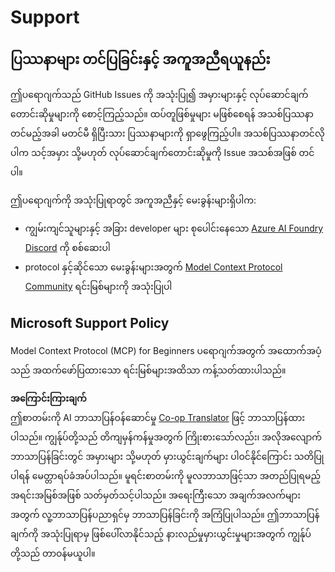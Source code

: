 <!--
CO_OP_TRANSLATOR_METADATA:
{
  "original_hash": "b3cffaf217113101e21eba532be806ea",
  "translation_date": "2025-07-13T15:24:06+00:00",
  "source_file": "SUPPORT.md",
  "language_code": "my"
}
-->
# Support

## ပြဿနာများ တင်ပြခြင်းနှင့် အကူအညီရယူနည်း  

ဤပရောဂျက်သည် GitHub Issues ကို အသုံးပြု၍ အမှားများနှင့် လုပ်ဆောင်ချက်တောင်းဆိုမှုများကို စောင့်ကြည့်သည်။ ထပ်တူဖြစ်မှုများ မဖြစ်စေရန် အသစ်ပြဿနာတင်မည့်အခါ မတင်မီ ရှိပြီးသား ပြဿနာများကို ရှာဖွေကြည့်ပါ။ အသစ်ပြဿနာတင်လိုပါက သင့်အမှား သို့မဟုတ် လုပ်ဆောင်ချက်တောင်းဆိုမှုကို Issue အသစ်အဖြစ် တင်ပါ။

ဤပရောဂျက်ကို အသုံးပြုရာတွင် အကူအညီနှင့် မေးခွန်းများရှိပါက:
- ကျွမ်းကျင်သူများနှင့် အခြား developer များ စုပေါင်းနေသော [Azure AI Foundry Discord](https://discord.com/invite/ByRwuEEgH4) ကို စစ်ဆေးပါ
- protocol နှင့်ဆိုင်သော မေးခွန်းများအတွက် [Model Context Protocol Community](https://modelcontextprotocol.io/community/) ရင်းမြစ်များကို အသုံးပြုပါ

## Microsoft Support Policy  

Model Context Protocol (MCP) for Beginners ပရောဂျက်အတွက် အထောက်အပံ့သည် အထက်ဖော်ပြထားသော ရင်းမြစ်များအထိသာ ကန့်သတ်ထားပါသည်။

**အကြောင်းကြားချက်**  
ဤစာတမ်းကို AI ဘာသာပြန်ဝန်ဆောင်မှု [Co-op Translator](https://github.com/Azure/co-op-translator) ဖြင့် ဘာသာပြန်ထားပါသည်။ ကျွန်ုပ်တို့သည် တိကျမှန်ကန်မှုအတွက် ကြိုးစားသော်လည်း၊ အလိုအလျောက် ဘာသာပြန်ခြင်းတွင် အမှားများ သို့မဟုတ် မှားယွင်းချက်များ ပါဝင်နိုင်ကြောင်း သတိပြုပါရန် မေတ္တာရပ်ခံအပ်ပါသည်။ မူရင်းစာတမ်းကို မူလဘာသာဖြင့်သာ အတည်ပြုရမည့် အရင်းအမြစ်အဖြစ် သတ်မှတ်သင့်ပါသည်။ အရေးကြီးသော အချက်အလက်များအတွက် လူ့ဘာသာပြန်ပညာရှင်မှ ဘာသာပြန်ခြင်းကို အကြံပြုပါသည်။ ဤဘာသာပြန်ချက်ကို အသုံးပြုရာမှ ဖြစ်ပေါ်လာနိုင်သည့် နားလည်မှုမှားယွင်းမှုများအတွက် ကျွန်ုပ်တို့သည် တာဝန်မယူပါ။